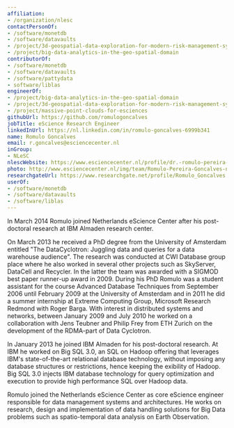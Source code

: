 ```yaml
---
affiliation:
- /organization/nlesc
contactPersonOf:
- /software/monetdb
- /software/datavaults
- /project/3d-geospatial-data-exploration-for-modern-risk-management-systems
- /project/big-data-analytics-in-the-geo-spatial-domain
contributorOf:
- /software/monetdb
- /software/datavaults
- /software/pattydata
- software/liblas
engineerOf:
- /project/big-data-analytics-in-the-geo-spatial-domain
- /project/3d-geospatial-data-exploration-for-modern-risk-management-systems
- /project/massive-point-clouds-for-esciences
githubUrl: https://github.com/romulogoncalves
jobTitle: eScience Research Engineer
linkedInUrl: https://nl.linkedin.com/in/romulo-goncalves-6999b341
name: Romulo Goncalves
email: r.goncalves@esciencecenter.nl
inGroup:
- NLeSC
nlescWebsite: https://www.esciencecenter.nl/profile/dr.-romulo-pereira-goncalves
photo: http://www.esciencecenter.nl/img/team/Romulo-Pereira-Goncalves-new.jpg
researchgateUrl: https://www.researchgate.net/profile/Romulo_Goncalves
userOf:
- /software/monetdb
- /software/datavaults
- /software/liblas
---
```

In March 2014 Romulo joined Netherlands eScience Center after his post-doctoral research at IBM Almaden research center.

On March 2013 he received a PhD degree from the University of Amsterdam entitled "The DataCyclotron: Juggling data and queries for a data warehouse audience". The research was conducted at CWI Database group place where he also worked in several other projects such as SkyServer, DataCell and Recycler. In the latter the team was awarded with a SIGMOD best paper runner-up award in 2009. During his PhD Romulo was a student assistant for the course Advanced Database Techniques from September 2006 until February 2009 at the University of Amsterdam and in 2011 he did a summer internship at Extreme Computing Group, Microsoft Research Redmond with Roger Barga. With interest in distributed systems and networks, between January 2009 and July 2010 he worked on a collaboration with Jens Teubner and Philip Frey from ETH Zurich on the development of the RDMA-part of Data Cyclotron.

In January 2013 he joined IBM Almaden for his post-doctoral research. At IBM he worked on Big SQL 3.0, an SQL on Hadoop offering that leverages IBM's state-of-the-art relational database technology, without imposing any database structures or restrictions, hence keeping the exibility of Hadoop. Big SQL 3.0 injects IBM database technology for query optimization and execution to provide high performance SQL over Hadoop data.

Romulo joined the Netherlands eScience Center as core eScience engineer responsible for data management systems and architectures. He works on research, design and implementation of data handling solutions for Big Data problems such as spatio-temporal data analysis on Earth Observation.
